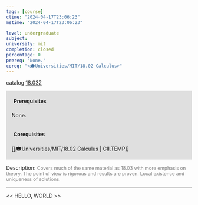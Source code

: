 ```yaml
---
tags: [course]
ctime: "2024-04-17T23:06:23"
mstime: "2024-04-17T23:06:23"

level: undergraduate
subject: 
university: mit
completion: closed
percentage: 0
prereq: "None."
coreq: "<🎓Universities/MIT/18.02 Calculus>"
---
```


catalog [18.032](http://student.mit.edu/catalog/m18a.html#18.032)

<span style="display: block; padding: 15px; background-color: rgb(100, 100, 100, 0.2);"><font id="m_prereq1678_0" style="display: block; font-family: Arial, sans-serif; font-weight: bold; padding: 5px">Prerequisites</font><br><span id="prereq1678_0">None.</span></span>
<span style="display: block; padding: 15px; background-color: rgb(100, 100, 100, 0.2);"><font id="m_coreq1678_0" style="display: block; font-family: Arial, sans-serif; font-weight: bold; padding: 5px">Corequisites</font><br><span id="coreq1678_0">[[🎓Universities/MIT/18.02 Calculus | CII.TEMP]]</span></span>

<font style="">Description:</font>
<font style="color: grey; font-size: 0.8rem;">Covers much of the same material as 18.03 with more emphasis on theory. The point of view is rigorous and results are proven. Local existence and uniqueness of solutions.</font>



---

<< HELLO, WORLD >>
